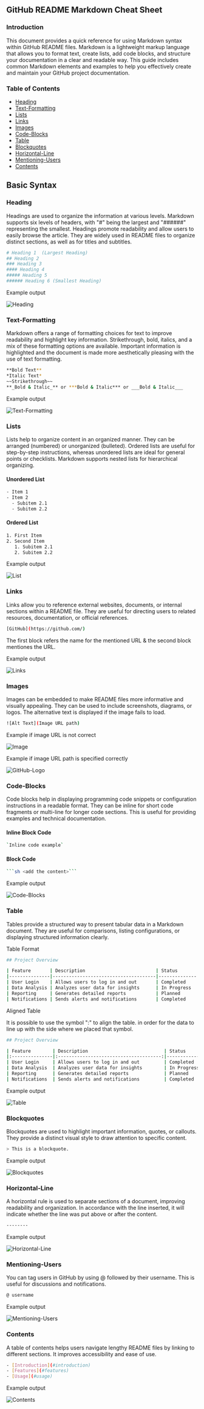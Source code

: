 ## GitHub README Markdown Cheat Sheet

### Introduction

This document provides a quick reference for using Markdown syntax within GitHub README files. Markdown is a lightweight markup language that allows you to format text, create lists, add code blocks, and structure your documentation in a clear and readable way. This guide includes common Markdown elements and examples to help you effectively create and maintain your GitHub project documentation.

### Table of Contents

- [Heading](#heading)
- [Text-Formatting](#text-formatting)
- [Lists](#lists)
- [Links](#links)
- [Images](#images)
- [Code-Blocks](#code-blocks)
- [Table](#table)
- [Blockquotes](#blockquotes)
- [Horizontal-Line](#horizontal-line)
- [Mentioning-Users](#mentioning-users)
- [Contents](#contents)

## Basic Syntax

### Heading

Headings are used to organize the information at various levels.  Markdown supports six levels of headers, with "#" being the largest and "######" representing the smallest.  Headings promote readability and allow users to easily browse the article.  They are widely used in README files to organize distinct sections, as well as for titles and subtitles.

```sh
# Heading 1  (Largest Heading)
## Heading 2
### Heading 3
#### Heading 4
##### Heading 5
###### Heading 6 (Smallest Heading)
```
Example output

![Heading](Heading.png)

### Text-Formatting

Markdown offers a range of formatting choices for text to improve readability and highlight key information.  Strikethrough, bold, italics, and a mix of these formatting options are available.  Important information is highlighted and the document is made more aesthetically pleasing with the use of text formatting.

```sh
**Bold Text**  
*Italic Text*  
~~Strikethrough~~  
**_Bold & Italic_** or ***Bold & Italic*** or ___Bold & Italic___
```
Example output

![Text-Formatting](Text-Formatting.png)

### Lists

Lists help to organize content in an organized manner.  They can be arranged (numbered) or unorganized (bulleted).  Ordered lists are useful for step-by-step instructions, whereas unordered lists are ideal for general points or checklists.  Markdown supports nested lists for hierarchical organizing.

#### Unordered List

```sh
- Item 1
- Item 2
  - Subitem 2.1
  - Subitem 2.2
```

#### Ordered List

```sh
1. First Item
2. Second Item
   1. Subitem 2.1
   2. Subitem 2.2
```

Example output

![List](Lists.png)

### Links

Links allow you to reference external websites, documents, or internal sections within a README file. They are useful for directing users to related resources, documentation, or official references.

```sh
[GitHub](https://github.com/)
```
The first block refers the name for the mentioned URL & the second block mentiones the URL.

Example output

![Links](Links.png)

### Images

Images can be embedded to make README files more informative and visually appealing. They can be used to include screenshots, diagrams, or logos. The alternative text is displayed if the image fails to load.

```sh
![Alt Text](Image URL path)
```
Example if image URL is not correct

![Image](Image.png)

Example if image URL path is specified correctly

![GitHub-Logo](GitHub-logo.png)

### Code-Blocks

Code blocks help in displaying programming code snippets or configuration instructions in a readable format. They can be inline for short code fragments or multi-line for longer code sections. This is useful for providing examples and technical documentation.

#### Inline Block Code

```sh
`Inline code example`
```
#### Block Code
```sh
```sh <add the content>```
```

Example output

![Code-Blocks](Code-Blocks.png)

### Table

Tables provide a structured way to present tabular data in a Markdown document. They are useful for comparisons, listing configurations, or displaying structured information clearly.

Table Format

```sh
## Project Overview

| Feature       | Description                          | Status       |
|---------------|--------------------------------------|--------------|
| User Login    | Allows users to log in and out       | Completed    |
| Data Analysis | Analyzes user data for insights      | In Progress  |
| Reporting     | Generates detailed reports           | Planned      |
| Notifications | Sends alerts and notifications       | Completed    |
```

Aligned Table

It is possible to use the symbol ":" to align the table. in order for the data to line up with the side where we placed that symbol.

```sh
## Project Overview

| Feature        | Description                            | Status        |
|:---------------|:--------------------------------------:|--------------:|
| User Login     | Allows users to log in and out         | Completed     |
| Data Analysis  | Analyzes user data for insights        | In Progress   |
| Reporting      | Generates detailed reports             | Planned       |
| Notifications  | Sends alerts and notifications         | Completed     |
```

Example output

![Table](Table.png)

### Blockquotes

Blockquotes are used to highlight important information, quotes, or callouts. They provide a distinct visual style to draw attention to specific content.

```sh
> This is a blockquote.
```

Example output

![Blockquotes](Blockquotes.png)

### Horizontal-Line

A horizontal rule is used to separate sections of a document, improving readability and organization. In accordance with the line inserted, it will indicate whether the line was put above or after the content.

```sh
--------
```

Example output

![Horizontal-Line](Horizontal-Line.png)

### Mentioning-Users

You can tag users in GitHub by using @ followed by their username. This is useful for discussions and notifications.

```sh
@ username
```

Example output

![Mentioning-Users](Mentioning-Users.png)

### Contents

A table of contents helps users navigate lengthy README files by linking to different sections. It improves accessibility and ease of use.

```sh
- [Introduction](#introduction)
- [Features](#features)
- [Usage](#usage)
```

Example output

![Contents](Contents.png)

